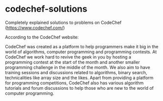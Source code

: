 # codechef-solutions
Completely explained solutions to problems on CodeChef (https://www.codechef.com/)

According to the CodeChef website:

CodeChef was created as a platform to help programmers make it big in the world of algorithms, computer programming and programming contests. At CodeChef we work hard to revive the geek in you by hosting a programming contest at the start of the month and another smaller programming challenge in the middle of the month. We also aim to have training sessions and discussions related to algorithms, binary search, technicalities like array size and the likes. Apart from providing a platform for programming competitions, CodeChef also has various algorithm tutorials and forum discussions to help those who are new to the world of computer programming.
